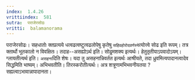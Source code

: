 ```yaml
---
index:  1.4.26
vrittiindex:  581
sutra:  पराजेरसोढः
vritti:  balamanorama 
---
```


पराजेरसोढः। सहधातोः क्तप्रत्यये धत्वढत्वष्टुत्वढलोपेषु कृतेषु `सहिवहोरोदवर्णस्ये`त्योत्त्वे सोढ इति रूपम्। तत्र क्तार्थो भूतकालो न विवक्षितः। तदाह--असह्योऽर्थ इति। सोढुमशक्य इत्यर्थः। हेतुतृतीयाऽपवादोऽयम्। ग्लायतीत्यर्थ इति। `असहना`दिति शेषः। यदा तु असहनान्निवर्तत इत्यर्थः आश्रीयते, तदा ध्रुवमित्यपादानत्वादेव सिद्धमिति भाष्यम्। अभिभवतीति। तिरस्करोतीत्यर्थः। अत्र शत्रूणामभिभवनीयतया ?सह्यत्वाऽभावान्नापादानता।

